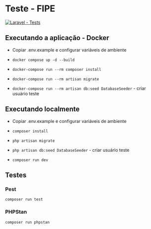 # Teste - FIPE
[![Laravel - Tests](https://github.com/guiwatanabe/teste-fipe/actions/workflows/laravel.yml/badge.svg)](https://github.com/guiwatanabe/teste-fipe/actions/workflows/laravel.yml)

## Executando a aplicação - Docker
- Copiar .env.example e configurar variáveis de ambiente

- ```docker compose up -d --build```

- ```docker-compose run --rm composer install```

- ```docker-compose run --rm artisan migrate```

- ```docker-compose run --rm artisan db:seed DatabaseSeeder``` - criar usuário teste

## Executando localmente
- Copiar .env.example e configurar variáveis de ambiente

- ```composer install```

- ```php artisan migrate```

- ```php artisan db:seed DatabaseSeeder``` - criar usuário teste

- ```composer run dev```

## Testes

### Pest
 
 ```composer run test```

### PHPStan
 
 ```composer run phpstan```